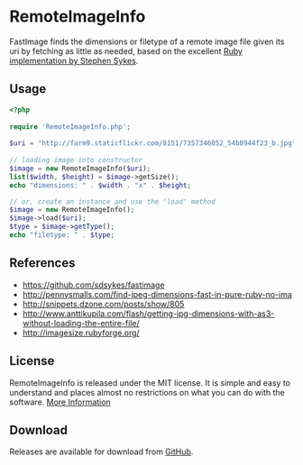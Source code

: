 # RemoteImageInfo

FastImage finds the dimensions or filetype of a remote image file given its uri by fetching as little as needed, based on the excellent [Ruby implementation by Stephen Sykes](https://github.com/sdsykes/fastimage).


## Usage
```php
<?php 
		
require 'RemoteImageInfo.php';
		
$uri = "http://farm9.staticflickr.com/8151/7357346052_54b8944f23_b.jpg";
		
// loading image into constructor
$image = new RemoteImageInfo($uri);
list($width, $height) = $image->getSize();
echo "dimensions: " . $width . "x" . $height;

// or, create an instance and use the 'load' method
$image = new RemoteImageInfo();
$image->load($uri);
$type = $image->getType();
echo "filetype: " . $type;
```

## References

* https://github.com/sdsykes/fastimage
* http://pennysmalls.com/find-jpeg-dimensions-fast-in-pure-ruby-no-ima
* http://snippets.dzone.com/posts/show/805
* http://www.anttikupila.com/flash/getting-jpg-dimensions-with-as3-without-loading-the-entire-file/
* http://imagesize.rubyforge.org/


## License

RemoteImageInfo is released under the MIT license. It is simple and easy to understand and places almost no restrictions on what you can do with the software. [More Information](http://en.wikipedia.org/wiki/MIT_License)


## Download

Releases are available for download from
[GitHub](http://farmani.github.io/RemoteImageInfo/).
